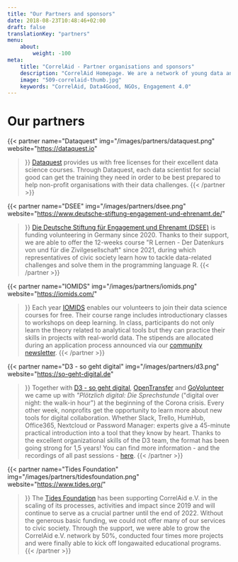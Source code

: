 ```yaml
---
title: "Our Partners and sponsors"
date: 2018-08-23T10:48:46+02:00
draft: false
translationKey: "partners"
menu: 
    about:
        weight: -100
meta:
    title: "CorrelAid - Partner organisations and sponsors"
    description: "CorrelAid Homepage. We are a network of young data analysts that wants to change the world with a more inclusive, integrated and innovative approach to data analysis."
    image: "509-correlaid-thumb.jpg"
    keywords: "CorrelAid, Data4Good, NGOs, Engagement 4.0"
---
```



# Our partners

{{< partner 
    name="Dataquest"
    img="/images/partners/dataquest.png"
    website="https://dataquest.io"
>}}
[Dataquest](https://dataquest.io) provides us with free licenses for their excellent data science courses. Through Dataquest, each data scientist for social good can get the training they need in order to be best prepared to help non-profit organisations with their data challenges. 
{{< /partner >}}

{{< partner 
    name="DSEE"
    img="/images/partners/dsee.png"
    website="https://www.deutsche-stiftung-engagement-und-ehrenamt.de/"
>}}
[Die Deutsche Stiftung für Engagement und Ehrenamt (DSEE)](https://www.deutsche-stiftung-engagement-und-ehrenamt.de/) is funding volunteering in Germany since 2020. Thanks to their support, we are able to offer the 12-weeks course "R Lernen - Der Datenkurs von und für die Zivilgesellschaft" since 2021, during which representatives of civic society learn how to tackle data-related challenges and solve them in the programming language R.
{{< /partner >}}

{{< partner 
    name="IOMIDS"
    img="/images/partners/iomids.png"
    website="https://iomids.com/"
>}}
Each year [IOMIDS](https://iomids.com/) enables our volunteers to join their data science courses for free. Their course range includes introductionary classes to workshops on deep learning. In class, participants do not only learn the theory related to analytical tools but they can practice their skills in projects with real-world data. The stipends are allocated during an application process announced via our [community newsletter](https://correlaid.us12.list-manage.com/subscribe?u=b294bf2834adf5d89bdd2dd5a&id=915f3f3eff).
{{< /partner >}}

{{< partner 
    name="D3 - so geht digital"
    img="/images/partners/d3.png"
    website="https://so-geht-digital.de"
>}}
Together with [D3 - so geht digital](https://so-geht-digital.de), [OpenTransfer](https://opentransfer.de/) and [GoVolunteer](https://govolunteer.com) we came up with *"Plötzlich digital: Die Sprechstunde* ("digital over night: the walk-in hour") at the beginning of the Corona crisis. Every other week, nonprofits get the opportunity to learn more about new tools for digital collaboration. Whether Slack, Trello, HumHub, Office365, Nextcloud or Password Manager: experts give a 45-minute practical introduction into a tool that they know by heart. Thanks to the excellent organizational skills of the D3 team, the format has been going strong for 1,5 years! You can find more information - and the recordings of all past sessions - [here](https://so-geht-digital.de/ploetzlich-digital-die-sprechstunde/).
{{< /partner >}}

{{< partner 
    name="Tides Foundation"
    img="/images/partners/tidesfoundation.png"
    website="https://www.tides.org/"
>}}
The [Tides Foundation](https://www.tides.org/) has been supporting CorrelAid e.V. in the scaling of its processes, activities and impact since 2019 and will continue to serve as a crucial partner until the end of 2022. Without the generous basic funding, we could not offer many of our services to civic society. Through the support, we were able to grow the CorrelAid e.V. network by 50%, conducted four times more projects and were finally able to kick off longawaited educational programs.
{{< /partner >}}
